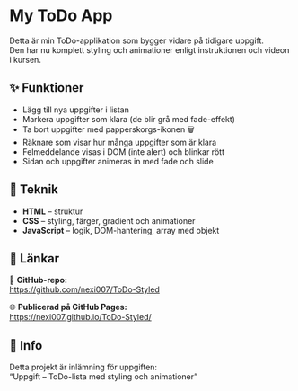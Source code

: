 # My ToDo App

Detta är min ToDo-applikation som bygger vidare på tidigare uppgift.  
Den har nu komplett styling och animationer enligt instruktionen och videon i kursen.

## ✨ Funktioner
- Lägg till nya uppgifter i listan  
- Markera uppgifter som klara (de blir grå med fade-effekt)  
- Ta bort uppgifter med papperskorgs-ikonen 🗑️  
- Räknare som visar hur många uppgifter som är klara  
- Felmeddelande visas i DOM (inte alert) och blinkar rött  
- Sidan och uppgifter animeras in med fade och slide  

## 🎨 Teknik
- **HTML** – struktur  
- **CSS** – styling, färger, gradient och animationer  
- **JavaScript** – logik, DOM-hantering, array med objekt  

## 🚀 Länkar
🔗 **GitHub-repo:**  
https://github.com/nexi007/ToDo-Styled  

🌐 **Publicerad på GitHub Pages:**  
https://nexi007.github.io/ToDo-Styled/  

## 🧠 Info
Detta projekt är inlämning för uppgiften:  
“Uppgift – ToDo-lista med styling och animationer”
